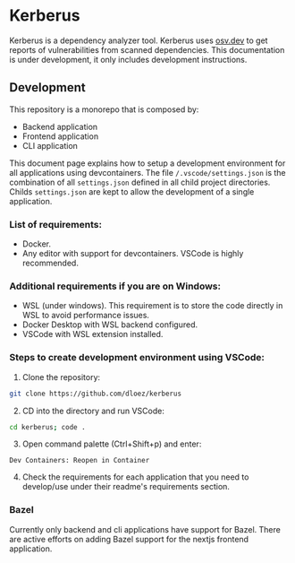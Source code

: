 # Kerberus

Kerberus is a dependency analyzer tool. Kerberus uses [osv.dev](https://github.com/google/osv.dev) to get reports of vulnerabilities from scanned dependencies. This documentation is under development, it only includes development instructions.

## Development
This repository is a monorepo that is composed by:
- Backend application
- Frontend application
- CLI application

This document page explains how to setup a development environment for all applications using devcontainers.
The file `/.vscode/settings.json` is the combination of all `settings.json` defined in all child project directories. Childs `settings.json` are kept to allow the development of a single application.

### List of requirements:
- Docker.
- Any editor with support for devcontainers. VSCode is highly recommended.

### Additional requirements if you are on Windows:
- WSL (under windows). This requirement is to store the code directly in WSL to avoid performance issues.
- Docker Desktop with WSL backend configured.
- VSCode with WSL extension installed.

### Steps to create development environment using VSCode:
1. Clone the repository:
```bash
git clone https://github.com/dloez/kerberus
```
2. CD into the directory and run VSCode: 
```bash
cd kerberus; code .
```
3. Open command palette (Ctrl+Shift+p) and enter:
```
Dev Containers: Reopen in Container
```
4. Check the requirements for each application that you need to develop/use under their readme's requirements section.

### Bazel
Currently only backend and cli applications have support for Bazel. There are active efforts on adding Bazel support for the nextjs frontend application.
